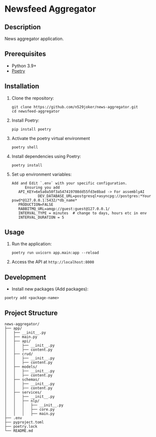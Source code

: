 # Newsfeed Aggregator

## Description
News aggregator application.

## Prerequisites
- Python 3.9+
- [Poetry](https://python-poetry.org/docs/#installation)

## Installation

1. Clone the repository:
   ```
   git clone https://github.com/n529joker/news-aggregator.git
   cd newsfeed-aggregator
   ```
2. Install Poetry:
    ```
    pip install poetry
    ```

3. Activate the poetry virtual environment
   ```
   poetry shell
   ```

4. Install dependencies using Poetry:
   ```
   poetry install
   ```

5. Set up environment variables:
   ```
   Add and Edit `.env` with your specific configuration.
         Ensuring you add 
      API_KEY=6e5a0a50f3a547419708dd55fd3e8bad -> For assemblyAI
               DEV_DATABASE_URL=postgresql+asyncpg://postgres:*Your pswd*@127.0.0.1:5432/*db_name*
      PRODUCTION=FALSE
      RABBITMQ_URL=amqp://guest:guest@127.0.0.1/
      INTERVAL_TYPE = minutes  # change to days, hours etc in env
      INTERVAL_DURATION = 5

## Usage

1. Run the application:
   ```
   poetry run uvicorn app.main:app --reload
   ```

2. Access the API at `http://localhost:8000`

## Development

- Install new packages (Add packages):
```
poetry add <package-name>
```

## Project Structure
```
news-aggregator/
├── app/
│   ├── __init__.py
│   ├── main.py
│   ├── api/
│   │   ├── __init__.py
│   │   ├── content.py
│   ├── crud/
│   │   ├── __init__.py
│   │   ├── content.py
│   ├── models/
│   │   ├── __init__.py
│   │   ├── content.py
│   ├── schemas/
│   │   ├── __init__.py
│   │   ├── content.py
│   ├── services/
│   │   ├── __init__.py
│   │   ├── nlp/
│   │   │   ├── __init__.py
│   │   │   ├── core.py
│   │   │   ├── main.py
├── .env
├── pyproject.toml
├── poetry.lock
└── README.md
```

